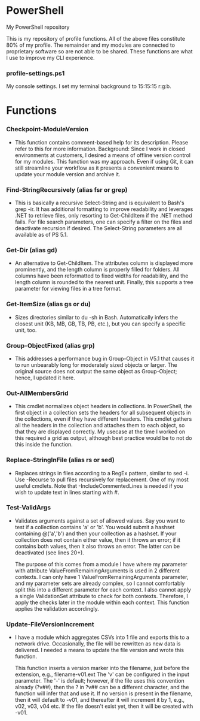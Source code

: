 # PowerShell
My PowerShell repository

This is my repository of profile functions. All of the above files constitute 80% of my profile. The remainder and my modules are connected to proprietary software so are not able to be shared. These functions are what I use to improve my CLI experience.

### profile-settings.ps1

  My console settings. I set my terminal background to 15:15:15 r:g:b.

# Functions

### Checkpoint-ModuleVersion
* This function contains comment-based help for its description. Please refer to this for more information. Background: Since I work in closed environments at customers, I desired a means of offline version control for my modules. This function was my approach. Even if using Git, it can still streamline your workflow as it presents a convenient means to update your module version and archive it.

### Find-StringRecursively (alias fsr or grep)
* This is basically a recursive Select-String and is equivalent to Bash's grep -ir. It has additional formatting to improve readability and leverages .NET to retrieve files, only resorting to Get-ChildItem if the .NET method fails. For file search parameters, one can specify a filter on the files and deactivate recursion if desired. The Select-String parameters are all available as of PS 5.1.

### Get-Dir (alias gd)
* An alternative to Get-ChildItem. The attributes column is displayed more prominently, and the length column is properly filled for folders. All columns have been reformatted to fixed widths for readability, and the length column is rounded to the nearest unit. Finally, this supports a tree parameter for viewing files in a tree format.

### Get-ItemSize (alias gs or du)
* Sizes directories similar to du -sh in Bash. Automatically infers the closest unit (KB, MB, GB, TB, PB, etc.), but you can specify a specific unit, too.

### Group-ObjectFixed (alias grp)
* This addresses a performance bug in Group-Object in V5.1 that causes it to run unbearably long for moderately sized objects or larger. The original source does not output the same object as Group-Object; hence, I updated it here.

### Out-AllMembersGrid
* This cmdlet normalizes object headers in collections. In PowerShell, the first object in a collection sets the headers for all subsequent objects in the collections, even if they have different headers. This cmdlet gathers all the headers in the collection and attaches them to each object, so that they are displayed correctly. My usecase at the time I worked on this required a grid as output, although best practice would be to not do this inside the function.

### Replace-StringInFile (alias rs or sed)
* Replaces strings in files according to a RegEx pattern, similar to sed -i. Use -Recurse to pull files recursively for replacement. One of my most useful cmdlets. Note that -IncludeCommentedLines is needed if you wish to update text in lines starting with #.

### Test-ValidArgs
* Validates arguments against a set of allowed values. Say you want to test if a collection contains 'a' or 'b'. You would submit a hashset containing @('a','b') and then your collection as a hashset. If your collection does not contain either value, then it throws an error; if it contains both values, then it also throws an error. The latter can be deactivated (see lines 20+).

  The purpose of this comes from a module I have where my parameter with attribute ValueFromRemainingArguments is used in 2 different contexts. I can only have 1 ValueFromRemainingArguments parameter, and my parameter sets are already complex, so I cannot comfortably split this into a different parameter for each context. I also cannot apply a single ValidationSet attribute to check for both contexts. Therefore, I apply the checks later in the module within each context. This function applies the validation accordingly.

### Update-FileVersionIncrement

* I have a module which aggregates CSVs into 1 file and exports this to a network drive.  Occasionally, the file will be rewritten as new data is delivered. I needed a means to update the file version and wrote this function.

  This function inserts a version marker into the filename, just before the extension, e.g., filename-v01.ext The 'v' can be configured in the input parameter. The '-' is default; however, if the file uses this convention already (?v##), then the ? in ?v## can be a different character, and the function will infer that and use it. If no version is present in the filename, then it will default to -v01, and thereafter it will increment it by 1, e.g., v02, v03, v04 etc. If the file doesn't exist yet, then it will be created with -v01.
